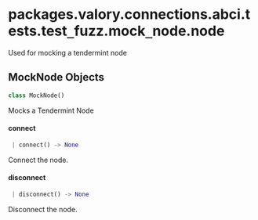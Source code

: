 <a name="packages.valory.connections.abci.tests.test_fuzz.mock_node.node"></a>
# packages.valory.connections.abci.tests.test`_`fuzz.mock`_`node.node

Used for mocking a tendermint node

<a name="packages.valory.connections.abci.tests.test_fuzz.mock_node.node.MockNode"></a>
## MockNode Objects

```python
class MockNode()
```

Mocks a Tendermint Node

<a name="packages.valory.connections.abci.tests.test_fuzz.mock_node.node.MockNode.connect"></a>
#### connect

```python
 | connect() -> None
```

Connect the node.

<a name="packages.valory.connections.abci.tests.test_fuzz.mock_node.node.MockNode.disconnect"></a>
#### disconnect

```python
 | disconnect() -> None
```

Disconnect the node.


